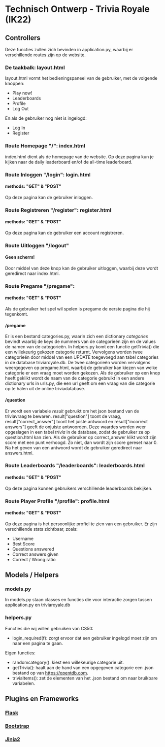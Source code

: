 # Technisch Ontwerp - Trivia Royale (IK22)

## Controllers
Deze functies zullen zich bevinden in application.py, waarbij er verschillende routes zijn op de website.

### De taakbalk: layout.html
layout.html vormt het bedieningspaneel van de gebruiker, met de volgende knoppen:
* Play now!
* Leaderboards
* Profile
* Log Out

En als de gebruiker nog niet is ingelogd:
* Log In
* Register

### Route Homepage "/": index.html
index.html dient als de homepage van de website. Op deze pagina kun je kijken naar de daily leaderboard en/of de all-time leaderboard.

### Route Inloggen "/login": login.html
#### methods: "GET" & "POST"
Op deze pagina kan de gebruiker inloggen.

### Route Registreren "/register": register.html
#### methods: "GET" & "POST"
Op deze pagina kan de gebruiker een account registreren.

### Route Uitloggen "/logout"
#### Geen scherm!
Door middel van deze knop kan de gebruiker uitloggen, waarbij deze wordt geredirect naar index.html.

### Route Pregame "/pregame":
#### methods: "GET" & "POST"
Als de gebruiker het spel wil spelen is pregame de eerste pagina die hij tegenkomt.

#### /pregame
Er is een bestand categories.py, waarin zich een dictionary _categories_ bevindt waarbij de keys de nummers van de categorieën zijn en de values de namen van de categorieën.
In helpers.py komt een functie getTrivia() die een willekeurig gekozen categorie returnt. Vervolgens worden twee categorieën door middel van een UPDATE toegevoegd aan tabel categories in de database triviaroyale.db.
De twee categorieën worden vervolgens weergegeven op pregame.html, waarbij de gebruiker kan kiezen van welke categorie er een vraag moet worden gekozen.
Als de gebruiker op een knop heeft geklikt wordt de naam van de categorie gebruikt in een andere dictionary urls in urls.py, die een url geeft om een vraag van die categorie op te halen uit de online triviadatabase.

#### /question
Er wordt een variabele _result_ gebruikt om het json bestand van de triviavraag te bewaren. result["question"] toont de vraag, result["correct_answer"] toont het juiste antwoord en result["incorrect answers"] geeft de onjuiste antwoorden.
Deze waardes worden weer opgeslagen in een tabel _trivia_ in de database, zodat de gebruiker ze op question.html kan zien. Als de gebruiker op correct_answer klikt wordt zijn score met een punt verhoogd. Zo niet, dan wordt zijn score gereset naar 0.
Na het geven van een antwoord wordt de gebruiker geredirect naar answers.html.

### Route Leaderboards "/leaderboards": leaderboards.html
#### methods: "GET" & "POST"
Op deze pagina kunnen gebruikers verschillende leaderboards bekijken.

### Route Player Profile "/profile": profile.html
#### methods: "GET" & "POST"
Op deze pagina is het persoonlijke profiel te zien van een gebruiker. Er zijn verschillende stats zichtbaar, zoals:
* Username
* Best Score
* Questions answered
* Correct answers given
* Correct / Wrong ratio

## Models / Helpers
### models.py
In models.py staan classes en functies die voor interactie zorgen tussen application.py en triviaroyale.db

### helpers.py
Functies die wij willen gebruiken van CS50:
* login_required(f): zorgt ervoor dat een gebruiker ingelogd moet zijn om naar een pagina te gaan.

Eigen functies:
* randomcategory(): kiest een willekeurige categorie uit.
* getTrivia(): haalt aan de hand van een opgegeven categorie een .json bestand op van https://opentdb.com.
* triviaItems(): zet de elementen van het .json bestand om naar bruikbare variabelen.

## Plugins en Frameworks
### [Flask](http://flask.pocoo.org/)
### [Bootstrap](https://maxcdn.bootstrapcdn.com/bootstrap/3.3.7/css/bootstrap.min.css)
### [Jinja2](http://jinja.pocoo.org/docs/2.10/)